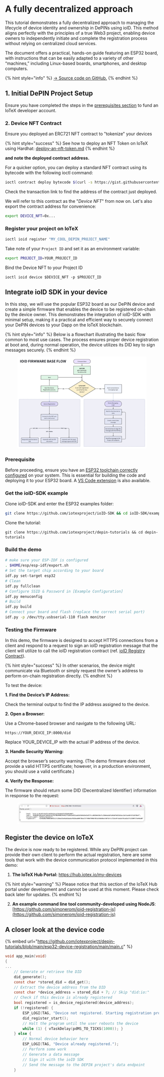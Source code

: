# A fully decentralized approach

This tutorial demonstrates a fully decentralized approach to managing the lifecycle of device identity and ownership in DePINs using ioID. This method aligns perfectly with the principles of a true Web3 project, enabling device owners to independently initiate and complete the registration process without relying on centralized cloud services.

The document offers a practical, hands-on guide featuring an ESP32 board, with instructions that can be easily adapted to a variety of other “machines,” including Linux-based boards, smartphones, and desktop computers.

{% hint style="info" %}
[-> Source code on GitHub.](https://github.com/iotexproject/depin-tutorials/tree/main/esp32-device-registration)
{% endhint %}

## 1. Initial DePIN Project Setup

Ensure you have completed the steps in the [prerequisites section](./) to fund an IoTeX developer account.

### 2. Device NFT Contract

Ensure you deployed an ERC721 NFT contract to "tokenize" your devices

{% hint style="success" %}
See how to deploy an NFT Token on IoTeX using Hardhat: [deploy-an-nft-token.md](../../defi/deploy-tokens/deploy-an-nft-token.md "mention")
{% endhint %}

**and note the deployed contract address.**

For a quicker option, you can deploy a standard NFT contract using its bytecode with the following ioctl command:

```bash
ioctl contract deploy bytecode $(curl -s https://gist.githubusercontent.com/simonerom/fd7427cd821408a5e49f4c4e81b16fb9/raw/device-nft-bytecode.hex)
```

Check the transaction link to find the address of the contract just deployed.

We will refer to this contract as the "_Device NFT_" from now on. Let's also export the contract address for convenience:

```bash
export DEVICE_NFT=0x...
```

### Register your project on IoTeX

```bash
ioctl ioid register "MY_COOL_DEPIN_PROJECT_NAME"
```

Take note of your `Project ID` and set it as an environment variable:

```bash
export PROJECT_ID=YOUR_PROJECT_ID
```

Bind the Device NFT to your Project ID

```
ioctl ioid device $DEVICE_NFT -p $PROJECT_ID
```

## Integrate ioID SDK in your device

In this step, we will use the popular ESP32 board as our DePIN device and create a simple firmware that enables the device to be registered on-chain by the device owner. This demonstrates the integration of ioID-SDK with minimal setup, making it a practical and efficient way to securely connect your DePIN devices to your Dapp on the IoTeX blockchain.

{% hint style="info" %}
Below is a flowchart illustrating the basic flow common to most use cases. The process ensures proper device registration at boot and, during normal operation, the device utilizes its DID key to sign messages securely.
{% endhint %}

<figure><img src="../../../.gitbook/assets/Gc21SU2XAAEsSmm.jpeg" alt=""><figcaption></figcaption></figure>

### Prerequisite

Before proceeding, ensure you have an [ESP32 toolchain correctly configured](https://docs.espressif.com/projects/esp-idf/en/stable/esp32/get-started/index.html) on your system. This is essential for building the code and deploying it to your ESP32 board. A [VS Code extension](https://github.com/espressif/vscode-esp-idf-extension/tree/master) is also available.

### Get the ioID-SDK example

Clone ioID-SDK and enter the ESP32 examples folder:

```bash
git clone https://github.com/iotexproject/ioID-SDK && cd ioID-SDK/example
```

Clone the tutorial:

```
git clone https://github.com/iotexproject/depin-tutorials && cd depin-tutorials
```

### Build the demo

```bash
# make sure your ESP-IDF is configured 
. $HOME/esp/esp-idf/export.sh
# Set the target chip according to your board
idf.py set-target esp32
# Clean
idf.py fullclean
# Configure SSID & Password in [Example Configuration]
idf.py menuconfig
# Build
idf.py build
# Connect your board and flash (replace the correct serial port)
idf.py -p /dev/tty.usbserial-110 flash monitor
```

### Testing the Firmware

In this demo, the firmware is designed to accept HTTPS connections from a client and respond to a request to sign an ioID registration message that the client will utilize to call the ioID registration contract (ref. [ioID Registry Contract](https://github.com/iotexproject/ioID-contracts/blob/25841427d2ed8506c577fa02858e75047a6ab840/contracts/ioIDRegistry.sol#L108)).&#x20;

{% hint style="success" %}
In other scenarios, the device might communicate via Bluetooth or simply request the owner’s address to perform on-chain registration directly.
{% endhint %}

To test the device:

**1. Find the Device’s IP Address:**

Check the terminal output to find the IP address assigned to the device.

**2. Open a Browser:**

Use a Chrome-based browser and navigate to the following URL:

```
https://YOUR_DEVCE_IP:8000/did
```

Replace YOUR\_DEVICE\_IP with the actual IP address of the device.&#x20;

**3. Handle Security Warning:**

Accept the browser’s security warning. (The demo firmware does not provide a valid HTTPS certificate; however, in a production environment, you should use a valid certificate.)

**4. Verify the Response:**

The firmware should return some DID (Decentralized Identifier) information in response to the request:

<figure><img src="../../../.gitbook/assets/image (127).png" alt=""><figcaption></figcaption></figure>

## Register the device on IoTeX

The device is now ready to be registered. While any DePIN project can provide their own client to perform the actual registration, here are some tools that work with the device communication protocol implemented in this demo:

1. **The IoTeX Hub Portal:** https://hub.iotex.io/my-devices

{% hint style="warning" %}
Please notice that this section of the IoTeX Hub portal under development and cannot be used at this moment. Please check back later for updates.
{% endhint %}

2. **An example command line tool community-developed using NodeJS**: [https://github.com/simonerom/ioid-registration-js](https://github.com/simonerom/ioid-registration-js)

## A closer look at the device code

{% embed url="https://github.com/iotexproject/depin-tutorials/blob/main/esp32-device-registration/main/main.c" %}

```c
void app_main(void)
{
...
    // Generate or retrieve the DID
    did_generate();
    const char *stored_did = did_get();
    // Extract the device address from the DID
    const char *device_address = stored_did + 7; // Skip "did:io:"
    // Check if this device is already registered
    bool registered = is_device_registered(device_address);    
    if (!registered) {
        ESP_LOGI(TAG, "Device not registered. Starting registration process...");
        did_register_start();
        // Halt the program until the user reboots the device
        while (1) { vTaskDelay(pdMS_TO_TICKS(1000)); }
    } else {
        // Normal device behavior here
        ESP_LOGI(TAG, "Device already registered.");
        // Perform some work
        // Generate a data message
        // Sign it with the ioID SDK
        // Send the message to the DEPIN project's data endpoint
    }
```

